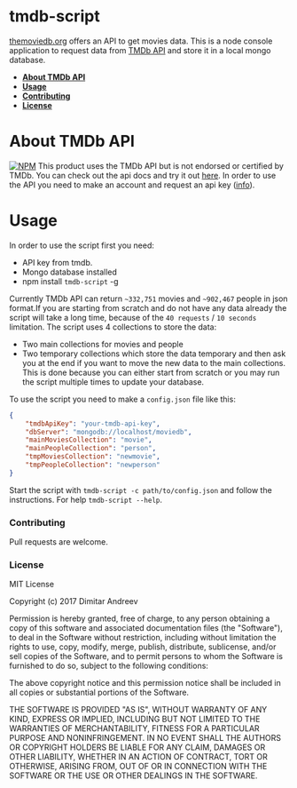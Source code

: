 tmdb-script
===============================
[themoviedb.org](https://www.themoviedb.org/) offers an API to get movies data. This is a node console application to request data from [TMDb API](https://developers.themoviedb.org/4/getting-started) and store it in a local mongo database.


* **[About TMDb API](#about-tmdb-api)**
* **[Usage](#usage)**
* **[Contributing](#Contributing)**
* **[License](#License)**

<a name="about-tmdb-api"></a>
# About TMDb API
[![NPM](https://www.themoviedb.org/assets/static_cache/23e473036b28a59bd5dcfde9c671b1c5/images/v4/logos/312x276-primary-green.png)](https://nodei.co/npm/recommender/)
This product uses the TMDb API but is not endorsed or certified by TMDb. You can check out the api docs and try it out [here](https://developers.themoviedb.org/4/getting-started). In order to use the API you need to make an account and request an api key ([info](https://www.themoviedb.org/faq/api)).

<a name="usage"></a>
# Usage
In order to use the script first you need:
  - API key from tmdb.
  - Mongo database installed
  - npm install `tmdb-script` -g

Currently TMDb API can return `~332,751` movies and `~902,467` people in json format.If you are starting from scratch and do not have any data already the script will take a long time, because of the `40 requests` / `10 seconds` limitation. 
The script uses 4 collections to store the data:
  - Two main collections for movies and people
  - Two temporary collections which store the data temporary and then ask you at the end if you want to move the new data to the main collections. This is done because you can either start from scratch or you may run the script multiple times to update your database.

To use the script you need to make a `config.json` file like this:
```json
{
	"tmdbApiKey": "your-tmdb-api-key",
	"dbServer": "mongodb://localhost/moviedb",
	"mainMoviesCollection": "movie",
	"mainPeopleCollection": "person",
	"tmpMoviesCollection": "newmovie",
	"tmpPeopleCollection": "newperson"
}
```
  Start the script with `tmdb-script -c path/to/config.json` and follow the instructions. For help `tmdb-script --help`. 

<a name="Contributing"></a>
### Contributing
Pull requests are welcome.

<a name="License"></a>
### License
MIT License

Copyright (c) 2017 Dimitar Andreev

Permission is hereby granted, free of charge, to any person obtaining a copy
of this software and associated documentation files (the "Software"), to deal
in the Software without restriction, including without limitation the rights
to use, copy, modify, merge, publish, distribute, sublicense, and/or sell
copies of the Software, and to permit persons to whom the Software is
furnished to do so, subject to the following conditions:

The above copyright notice and this permission notice shall be included in all
copies or substantial portions of the Software.

THE SOFTWARE IS PROVIDED "AS IS", WITHOUT WARRANTY OF ANY KIND, EXPRESS OR
IMPLIED, INCLUDING BUT NOT LIMITED TO THE WARRANTIES OF MERCHANTABILITY,
FITNESS FOR A PARTICULAR PURPOSE AND NONINFRINGEMENT. IN NO EVENT SHALL THE
AUTHORS OR COPYRIGHT HOLDERS BE LIABLE FOR ANY CLAIM, DAMAGES OR OTHER
LIABILITY, WHETHER IN AN ACTION OF CONTRACT, TORT OR OTHERWISE, ARISING FROM,
OUT OF OR IN CONNECTION WITH THE SOFTWARE OR THE USE OR OTHER DEALINGS IN THE
SOFTWARE.